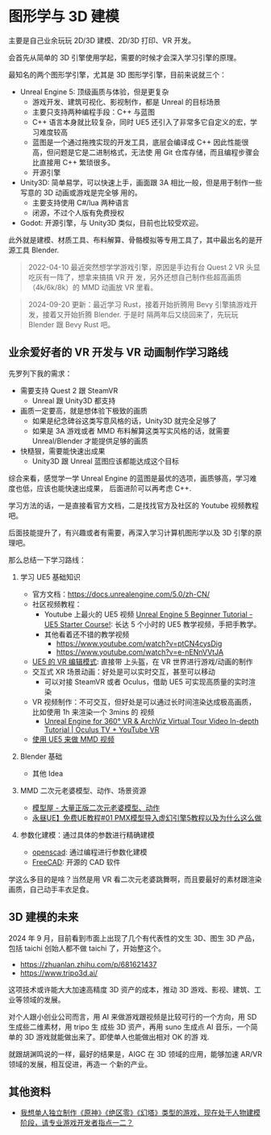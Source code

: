 # 图形学与 3D 建模

主要是自己业余玩玩 2D/3D 建模、2D/3D 打印、VR 开发。

会首先从简单的 3D 引擎使用学起，需要的时候才会深入学习引擎的原理。

最知名的两个图形学引擎，尤其是 3D 图形学引擎，目前来说就三个：

- Unreal Engine 5: 顶级画质与体验，但是更复杂
  - 游戏开发、建筑可视化、影视制作，都是 Unreal 的目标场景
  - 主要只支持两种编程手段：C++ 与蓝图
  - C++ 语言本身就比较复杂，同时 UE5 还引入了非常多它自定义的宏，学习难度较高
  - 蓝图是一个通过拖拽实现的开发工具，底层会编译成 C++ 因此性能很高，但问题是它是二进制格式，无法使
    用 Git 仓库存储，而且编程步骤会比直接用 C++ 繁琐很多。
  - 开源引擎
- Unity3D: 简单易学，可以快速上手，画面跟 3A 相比一般，但是用于制作一些写意的 3D 动画或游戏是完全够
  用的。
  - 主要支持使用 C#/lua 两种语言
  - 闭源，不过个人版有免费授权
- Godot: 开源引擎，与 Unity3D 类似，目前也比较受欢迎。

此外就是建模、材质工具、布料解算、骨骼模拟等专用工具了，其中最出名的是开源工具 Blender.

> 2022-04-10 最近突然想学学游戏引擎，原因是手边有台 Quest 2 VR 头显吃灰有一阵了，想拿来搞搞 VR 开
> 发，另外还想自己制作些超高画质（4k/6k/8k）的 MMD 动画放 VR 里看。

> 2024-09-20 更新：最近学习 Rust，接着开始折腾用 Bevy 引擎搞游戏开发，接着又开始折腾 Blender. 于是时
> 隔两年后又绕回来了，先玩玩 Blender 跟 Bevy Rust 吧。

## 业余爱好者的 VR 开发与 VR 动画制作学习路线

先罗列下我的需求：

- 需要支持 Quest 2 跟 SteamVR
  - Unreal 跟 Unity3D 都支持
- 画质一定要高，就是想体验下极致的画质
  - 如果是纪念碑谷这类写意风格的话，Unity3D 就完全足够了
  - 如果是 3A 游戏或者 MMD 布料解算这类写实风格的话，就需要 Unreal/Blender 才能提供足够的画质
- 快糙狠，需要能快速出成果
  - Unity3D 跟 Unreal 蓝图应该都能达成这个目标

综合来看，感觉学一学 Unreal Engine 的蓝图是最优的选项，画质够高，学习难度也低，应该也能快速出成果，
后面进阶可以再考虑 C++.

学习方法的话，一是直接看官方文档，二是找找官方及社区的 Youtube 视频教程吧。

后面技能提升了，有兴趣或者有需要，再深入学习计算机图形学以及 3D 引擎的原理吧。

那么总结一下学习路线：

1. 学习 UE5 基础知识
   - 官方文档：<https://docs.unrealengine.com/5.0/zh-CN/>
   - 社区视频教程：
     - Youtube 上最火的 UE5 视频
       [Unreal Engine 5 Beginner Tutorial - UE5 Starter Course!](https://www.youtube.com/watch?v=gQmiqmxJMtA):
       长达 5 个小时的 UE5 教学视频，手把手教学。
     - 其他看着还不错的教学视频
       - https://www.youtube.com/watch?v=ptCN4cysDig
       - https://www.youtube.com/watch?v=e-nENnVVtJA
   - [UE5 的 VR 编辑模式](https://docs.unrealengine.com/5.0/zh-CN/vr-mode-in-unreal-editor/): 直接带
     上头盔，在 VR 世界进行游戏/动画的制作
   - 交互式 XR 场景动画：好处是可以实时交互，甚至可以移动
     - 可以对接 SteamVR 或者 Oculus，借助 UE5 可实现高质量的实时渲染
   - VR 视频制作：不可交互，但好处是可以通过长时间渲染达成极高画质，比如使用 1h 来渲染一个 3mins 的
     视频
     - [Unreal Engine for 360° VR & ArchViz Virtual Tour Video In-depth Tutorial | Oculus TV + YouTube VR](https://www.youtube.com/watch?v=TLHyMwQ0bo0)
   - [使用 UE5 来做 MMD 视频](https://www.gcores.com/articles/165713)
2. Blender 基础

   - 其他 Idea


3. MMD 二次元老婆模型、动作、场景资源
   - [模型屋 - 大量正版二次元老婆模型、动作](https://www.aplaybox.com/)
   - [永昼UE】免费UE教程#01 PMX模型导入虚幻引擎5教程以及为什么这么做](https://www.bilibili.com/video/BV1uL411c7HH)
4. 参数化建模：通过具体的参数进行精确建模
   - [openscad](https://github.com/openscad/openscad): 通过编程进行参数化建模
   - [FreeCAD](https://github.com/FreeCAD/FreeCAD): 开源的 CAD 软件

学这么多目的是啥？当然是用 VR 看二次元老婆跳舞啊，而且要最好的素材跟渲染画质，自己动手丰衣足食。

## 3D 建模的未来

2024 年 9 月，目前看到市面上出现了几个有代表性的文生 3D、图生 3D 产品，包括 taichi 创始人都不做
taichi 了，开始整这个。

- https://zhuanlan.zhihu.com/p/681621437
- https://www.tripo3d.ai/

这项技术或许能大大加速高精度 3D 资产的成本，推动 3D 游戏、影视、建筑、工业等领域的发展。

对个人跟小创业公司而言，用 AI 来做游戏跟视频是比较可行的一个方向，用 SD 生成些二维素材，用 tripo 生
成些 3D 资产，再用 suno 生成点 AI 音乐，一个简单的 3D 游戏就能做出来了。即使单人也能做出相对 OK 的游
戏.

就跟胡渊鸣说的一样，最好的结果是，AIGC 在 3D 领域的应用，能够加速 AR/VR 领域的发展，相互促进，再造一
个新的产业。

## 其他资料

- [我想单人独立制作《原神》《绝区零》《幻塔》类型的游戏，现在处于人物建模阶段，请专业游戏开发者指点一二？](https://www.zhihu.com/question/614648985/answer/3147842166)
